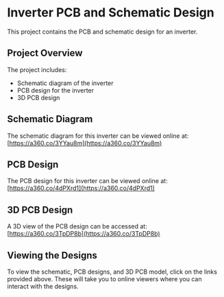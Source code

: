 # Inverter PCB and Schematic Design

This project contains the PCB and schematic design for an inverter.

## Project Overview

The project includes:
- Schematic diagram of the inverter
- PCB design for the inverter
- 3D PCB design

## Schematic Diagram

The schematic diagram for this inverter can be viewed online at:
[https://a360.co/3YYau8m](https://a360.co/3YYau8m)

## PCB Design

The PCB design for this inverter can be viewed online at:
[https://a360.co/4dPXrd1](https://a360.co/4dPXrd1)

## 3D PCB Design

A 3D view of the PCB design can be accessed at:
[https://a360.co/3TpDP8b](https://a360.co/3TpDP8b)

## Viewing the Designs

To view the schematic, PCB designs, and 3D PCB model, click on the links provided above. These will take you to online viewers where you can interact with the designs.

